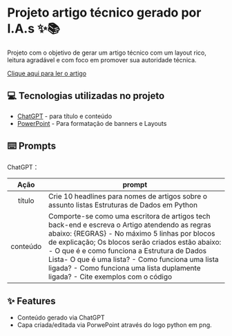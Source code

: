 # Projeto artigo técnico gerado por I.A.s ✨📚

Projeto com o objetivo de gerar um artigo técnico com um layout rico, leitura agradável e com foco em promover sua autoridade técnica.

<a href = "https://web.dio.me/articles/desvendando-estruturas-de-dados-em-python-tudo-o-que-voce-precisa-saber?back=%2Farticles&open-modal=true&page=1&order=oldest" > Clique aqui para ler o artigo</a>


## 💻 Tecnologias utilizadas no projeto

- [ChatGPT](https://chat.openai.com/) - para título e conteúdo
- [PowerPoint](https://www.microsoft.com/en/microsoft-365/powerpoint) - Para formatação de banners e Layouts

## ⌨️ Prompts

ChatGPT：

|   Ação   | prompt                                                                                                                                                                                                                                                                         |
| :------: | ------------------------------------------------------------------------------------------------------------------------------------------------------------------------------------------------------------------------------------------------------------------------------ |
|  título  | Crie 10 headlines para nomes de artigos sobre o assunto listas Estruturas de Dados em Python                                                 |
| conteúdo | Comporte-se como uma escritora de artigos tech back-end e escreva o Artigo atendendo as regras abaixo: {REGRAS} - No máximo 5 linhas por blocos de explicação; Os blocos serão criados estão abaixo: - O que é e como funciona a Estrutura de Dados Lista- O que é uma lista? - Como funciona uma lista ligada? - Como funciona uma lista duplamente ligada? - Cite exemplos com o código


## ✨ Features

- Conteúdo gerado via ChatGPT
- Capa criada/editada via PorwePoint através do logo python em png.
